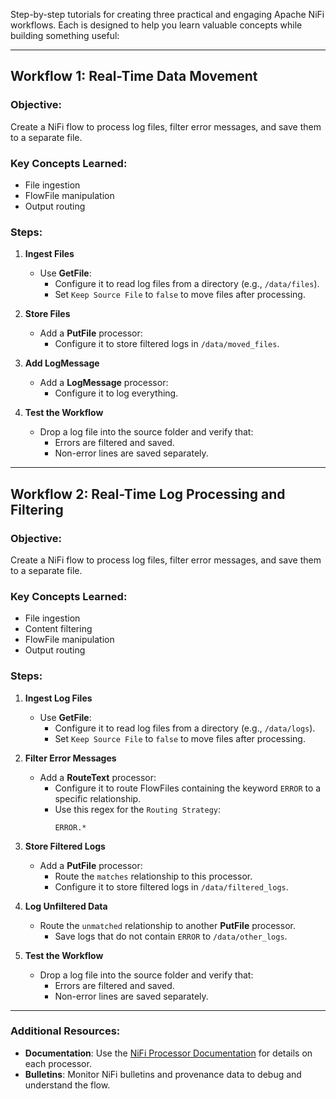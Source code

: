 Step-by-step tutorials for creating three practical and engaging Apache NiFi workflows. Each is designed to help you learn valuable concepts while building something useful:

---

## **Workflow 1: Real-Time Data Movement**

### Objective:
Create a NiFi flow to process log files, filter error messages, and save them to a separate file.

### Key Concepts Learned:
- File ingestion
- FlowFile manipulation
- Output routing

### Steps:
1. **Ingest Files**
   - Use **GetFile**:
     - Configure it to read log files from a directory (e.g., `/data/files`).
     - Set `Keep Source File` to `false` to move files after processing.

2. **Store Files**
   - Add a **PutFile** processor:
     - Configure it to store filtered logs in `/data/moved_files`.

3. **Add LogMessage**
   - Add a **LogMessage** processor:
     - Configure it to log everything.

4. **Test the Workflow**
   - Drop a log file into the source folder and verify that:
     - Errors are filtered and saved.
     - Non-error lines are saved separately.

---

## **Workflow 2: Real-Time Log Processing and Filtering**

### Objective:
Create a NiFi flow to process log files, filter error messages, and save them to a separate file.

### Key Concepts Learned:
- File ingestion
- Content filtering
- FlowFile manipulation
- Output routing

### Steps:
1. **Ingest Log Files**
   - Use **GetFile**:
     - Configure it to read log files from a directory (e.g., `/data/logs`).
     - Set `Keep Source File` to `false` to move files after processing.

2. **Filter Error Messages**
   - Add a **RouteText** processor:
     - Configure it to route FlowFiles containing the keyword `ERROR` to a specific relationship.
     - Use this regex for the `Routing Strategy`:
       ```
       ERROR.*
       ```

3. **Store Filtered Logs**
   - Add a **PutFile** processor:
     - Route the `matches` relationship to this processor.
     - Configure it to store filtered logs in `/data/filtered_logs`.

4. **Log Unfiltered Data**
   - Route the `unmatched` relationship to another **PutFile** processor.
     - Save logs that do not contain `ERROR` to `/data/other_logs`.

5. **Test the Workflow**
   - Drop a log file into the source folder and verify that:
     - Errors are filtered and saved.
     - Non-error lines are saved separately.

---

### Additional Resources:
- **Documentation**: Use the [NiFi Processor Documentation](https://nifi.apache.org/docs.html) for details on each processor.
- **Bulletins**: Monitor NiFi bulletins and provenance data to debug and understand the flow.
